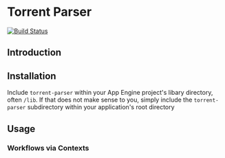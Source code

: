 # Torrent Parser

[![Build Status](https://travis-ci.com/woodenchalet/BitTorrentParser.svg?branch=master)](https://travis-ci.com/woodenchalet/BitTorrentParser)

## Introduction

## Installation

Include `torrent-parser` within your App Engine project's libary directory, often
`/lib`.  If that does not make sense to you, simply include the `torrent-parser`
subdirectory within your application's root directory

## Usage

### Workflows via Contexts
